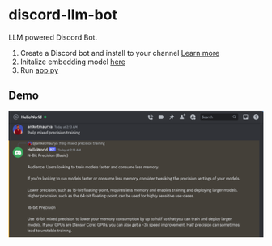 # discord-llm-bot

LLM powered Discord Bot.

1. Create a Discord bot and install to your channel [Learn more](https://discordpy.readthedocs.io/en/stable/discord.html)
1. Initalize embedding model [here](./src/qna/model.py)
1. Run [app.py](./src/app.py)

## Demo
![](./assets/bot-demo-min.png)
